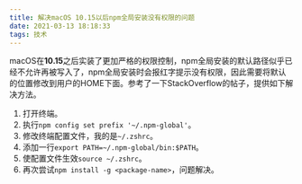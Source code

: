 ```yaml
---
title: 解决macOS 10.15以后npm全局安装没有权限的问题
date: 2021-03-13 18:18:33
tags: 技术
---
```


macOS在**10.15**之后实装了更加严格的权限控制，npm全局安装的默认路径似乎已经不允许再被写入了，npm全局安装时会报红字提示没有权限，因此需要将默认的位置修改到用户的HOME下面。参考了一下StackOverflow的帖子，提供如下解决方法。

1. 打开终端。
2. 执行`npm config set prefix '~/.npm-global'`。
3. 修改终端配置文件，我的是`~/.zshrc`。
4. 添加一行`export PATH=~/.npm-global/bin:$PATH`。
5. 使配置文件生效`source ~/.zshrc`。
6. 再次尝试`npm install -g <package-name>`，问题解决。

